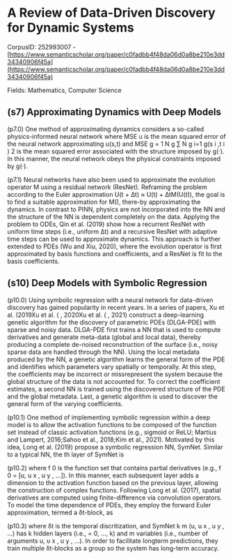 # A Review of Data-Driven Discovery for Dynamic Systems

CorpusID: 252993007 - [https://www.semanticscholar.org/paper/c0fadbb4f48da06d0a8be210e3dd34340906f45a](https://www.semanticscholar.org/paper/c0fadbb4f48da06d0a8be210e3dd34340906f45a)

Fields: Mathematics, Computer Science

## (s7) Approximating Dynamics with Deep Models
(p7.0) One method of approximating dynamics considers a so-called physics-informed neural network where MSE u is the mean squared error of the neural network approximating u(s,t) and MSE g = 1 N g ∑ N g i=1 g(s i ,t i ) 2 is the mean squared error associated with the structure imposed by g(·). In this manner, the neural network obeys the physical constraints imposed by g(·).

(p7.1) Neural networks have also been used to approximate the evolution operator M using a residual network (ResNet). Reframing the problem according to the Euler approximation U(t + ∆t) ≈ U(t) + ∆tM(U(t)), the goal is to find a suitable approximation for M(), there-by approximating the dynamics. In contrast to PINN, physics are not incorporated into the NN and the structure of the NN is dependent completely on the data. Applying the problem to ODEs, Qin et al. (2019) show how a recurrent ResNet with uniform time steps (i.e., uniform ∆t) and a recursive ResNet with adaptive time steps can be used to approximate dynamics. This approach is further extended to PDEs (Wu and Xiu, 2020), where the evolution operator is first approximated by basis functions and coefficients, and a ResNet is fit to the basis coefficients.
## (s10) Deep Models with Symbolic Regression
(p10.0) Using symbolic regression with a neural network for data-driven discovery has gained popularity in recent years. In a series of papers, Xu et al. (2019Xu et al. ( , 2020Xu et al. ( , 2021) construct a deep-learning genetic algorithm for the discovery of parametric PDEs (DLGA-PDE) with sparse and noisy data. DLGA-PDE first trains a NN that is used to compute derivatives and generate meta-data (global and local data), thereby producing a complete de-noised reconstruction of the surface (i.e., noisy sparse data are handled through the NN). Using the local metadata produced by the NN, a genetic algorithm learns the general form of the PDE and identifies which parameters vary spatially or temporally. At this step, the coefficients may be incorrect or missrepresent the system because the global structure of the data is not accounted for. To correct the coefficient estimates, a second NN is trained using the discovered structure of the PDE and the global metadata. Last, a genetic algorithm is used to discover the general form of the varying coefficients.

(p10.1) One method of implementing symbolic regression within a deep model is to allow the activation functions to be composed of the function set instead of classic activation functions (e.g., sigmoid or ReLU; Martius and Lampert, 2016;Sahoo et al., 2018;Kim et al., 2021). Motivated by this idea, Long et al. (2019) propose a symbolic regression NN, SymNet. Similar to a typical NN, the th layer of SymNet is

(p10.2) where f 0 is the function set that contains partial derivatives (e.g., f 0 = [u, u x , u y , ...]). In this manner, each subsequent layer adds a dimension to the activation function based on the previous layer, allowing the construction of complex functions. Following Long et al. (2017), spatial derivatives are computed using finite-difference via convolution operators. To model the time dependence of PDEs, they employ the forward Euler approximation, termed a δt-block, as

(p10.3) where δt is the temporal discritization, and SymNet k m (u, u x , u y , ...) has k hidden layers (i.e., = 0, ..., k) and m variables (i.e., number of arguments u, u x , u y , ...). In order to facilitate longterm predictions, they train multiple δt-blocks as a group so the system has long-term accuracy.
